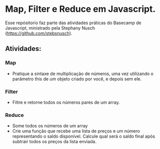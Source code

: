 # Map, Filter e Reduce em Javascript. 
Esse repósitorio faz parte das atividades práticas do Basecamp de Javascript, ministrado pela Stephany Nusch (https://github.com/stebsnusch). 

## Atividades: 
### Map
- Pratique a sintaxe de multiplicação de números, uma vez utilizando o parâmetro this de um objeto criado por você, e depois sem ele.
### Filter
- Filtre e retorne todos os números pares de um array.
### Reduce
- Some todos os números de um array
- Crie uma função que recebe uma lista de preços e um número representando o saldo disponível. Calcule qual será o saldo final após subtrair todos os preços da lista enviada.
